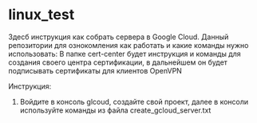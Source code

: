 # linux_test
Здесб инструкция как собрать сервера в Google Cloud.
Данный репозитории для ознокомления как работать и какие команды нужно использовать:
В папке cert-center будет инструкция и команды для создания своего центра сертификации, в дальнейшем он будет подписывать сертификаты для клиентов OpenVPN

Инструкция:
1. Войдите в консоль glcoud, создайте свой проект, далее в консоли используйте команды из файла create_gcloud_server.txt
